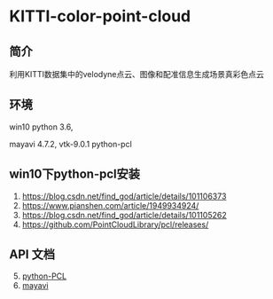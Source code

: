 # KITTI-color-point-cloud
## 简介
利用KITTI数据集中的velodyne点云、图像和配准信息生成场景真彩色点云

## 环境
win10 python 3.6, 

mayavi 4.7.2, vtk-9.0.1 python-pcl

## win10下python-pcl安装
1. https://blog.csdn.net/find_god/article/details/101106373
2. https://www.pianshen.com/article/1949934924/
3. https://blog.csdn.net/find_god/article/details/101105262
4. https://github.com/PointCloudLibrary/pcl/releases/
## API 文档
5. [python-PCL](https://python-pcl-fork.readthedocs.io/en/latest/)
6. [mayavi](https://mayavi.readthedocs.io/en/latest/mlab.html)
